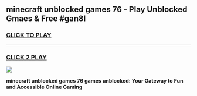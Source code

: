 
## minecraft unblocked games 76 - Play Unblocked Gmaes & Free #gan8l
<h3>
<a href="https://premium.freeplayer.one?title=minecraft_unblocked_games_76&ref=03M">CLICK TO PLAY</a></h3>
<hr>

<h3>
<a href="https://premium.freeplayer.one?title=minecraft_unblocked_games_76&ref=03M">CLICK 2 PLAY</a>
  
</h3>

<a href="https://premium.freeplayer.one?title=minecraft_unblocked_games_76&ref=03M"><img src="https://clearcache.store/games.png"></a>


**minecraft unblocked games 76 games unblocked: Your Gateway to Fun and Accessible Online Gaming**
